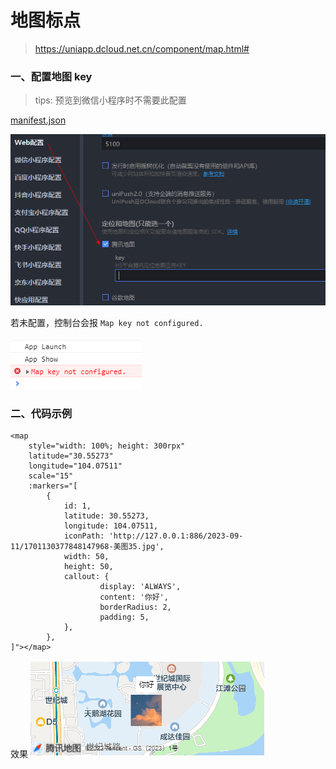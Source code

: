 # 地图标点

> https://uniapp.dcloud.net.cn/component/map.html#

### 一、配置地图 key

> tips: 预览到微信小程序时不需要此配置

[manifest.json](../../src/manifest.json)

![](./images/09-地图标点-1695784951988.png)

若未配置，控制台会报 `Map key not configured.`

![](./images/09-地图标点-1695780884774.png)

### 二、代码示例

```
<map
    style="width: 100%; height: 300rpx"
    latitude="30.55273"
    longitude="104.07511"
    scale="15"
    :markers="[
        {
            id: 1,
            latitude: 30.55273,
            longitude: 104.07511,
            iconPath: 'http://127.0.0.1:886/2023-09-11/1701130377848147968-美图35.jpg',
            width: 50,
            height: 50,
            callout: {
                    display: 'ALWAYS',
                    content: '你好',
                    borderRadius: 2,
                    padding: 5,
            },
        },
]"></map>
```

效果
![](./images/09-地图标点-1695786898134.png)
